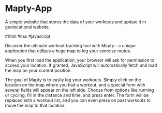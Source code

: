 # Mapty-App

A simple website that stores the data of your workouts and update it in geolocational website.

#html
#css
#javascript

Discover the ultimate workout tracking tool with Mapty - a unique application that utilizes a huge map to log your exercise routes.

When you first load the application, your browser will ask for permission to access your location. If granted, JavaScript will automatically fetch and load the map on your current position.

The goal of Mapty is to easily log your workouts. Simply click on the location on the map where you had a workout, and a special form with several fields will appear on the left side. Choose from options like running or cycling, fill in the distance and time, and press enter. The form will be replaced with a workout list, and you can even press on past workouts to move the map to that location.

